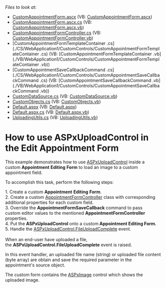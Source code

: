 <!-- default file list -->
*Files to look at*:

* [CustomAppointmentForm.ascx](./CS/WebApplication1/CustomControls/CustomAppointmentForm.ascx) (VB: [CustomAppointmentForm.ascx](./VB/WebApplication1/CustomControls/CustomAppointmentForm.ascx))
* [CustomAppointmentForm.ascx.cs](./CS/WebApplication1/CustomControls/CustomAppointmentForm.ascx.cs) (VB: [CustomAppointmentForm.ascx.vb](./VB/WebApplication1/CustomControls/CustomAppointmentForm.ascx.vb))
* [CustomAppointmentFormController.cs](./CS/WebApplication1/CustomControls/CustomAppointmentFormController.cs) (VB: [CustomAppointmentFormController.vb](./VB/WebApplication1/CustomControls/CustomAppointmentFormController.vb))
* [CustomAppointmentFormTemplateContainer .cs](./CS/WebApplication1/CustomControls/CustomAppointmentFormTemplateContainer .cs) (VB: [CustomAppointmentFormTemplateContainer .vb](./VB/WebApplication1/CustomControls/CustomAppointmentFormTemplateContainer .vb))
* [CustomAppointmentSaveCallbackCommand .cs](./CS/WebApplication1/CustomControls/CustomAppointmentSaveCallbackCommand .cs) (VB: [CustomAppointmentSaveCallbackCommand .vb](./VB/WebApplication1/CustomControls/CustomAppointmentSaveCallbackCommand .vb))
* [CustomDataSource.cs](./CS/WebApplication1/CustomDataSource.cs) (VB: [CustomDataSource.vb](./VB/WebApplication1/CustomDataSource.vb))
* [CustomObjects.cs](./CS/WebApplication1/CustomObjects.cs) (VB: [CustomObjects.vb](./VB/WebApplication1/CustomObjects.vb))
* [Default.aspx](./CS/WebApplication1/Default.aspx) (VB: [Default.aspx](./VB/WebApplication1/Default.aspx))
* [Default.aspx.cs](./CS/WebApplication1/Default.aspx.cs) (VB: [Default.aspx.vb](./VB/WebApplication1/Default.aspx.vb))
* [UploadingUtils.cs](./CS/WebApplication1/UploadingUtils.cs) (VB: [UploadingUtils.vb](./VB/WebApplication1/UploadingUtils.vb))
<!-- default file list end -->
# How to use ASPxUploadControl in the Edit Appointment Form


<p>This example demonstrates how to use <a href="https://documentation.devexpress.com/#AspNet/clsDevExpressWebASPxUploadControlASPxUploadControltopic">ASPxUploadControl</a> inside a custom <strong>Appointment</strong> <strong>Editing</strong> <strong>Form</strong> to load an image to a custom appointment field.</p>
<p>To accomplish this task, perform the following steps:</p>
<p>1. Create a custom <strong>Appointment</strong> <strong>Editing</strong> <strong>Form</strong>.<br />2. Create a custom <a href="https://documentation.devexpress.com/#WPF/clsDevExpressXpfSchedulerUIAppointmentFormControllertopic">AppointmentFormController</a> class with corresponding additional properties for each custom field.<br />3. Override the <strong>AppointmentFormSaveCallback</strong> command to pass custom editor values to the mentioned <strong>AppointmentFormController</strong> properties.<br />4. Put the <strong>ASPxUploadControl </strong>onto a custom<strong> Appointment Editing Form.<br /></strong>5. Handle the <a href="http://documentation.devexpress.com/#AspNet/DevExpressWebASPxUploadControlASPxUploadControl_FileUploadCompletetopic">ASPxUploadControl.FileUploadComplete</a> event. <br /><br />When an end-user have uploaded a file, the <strong>ASPxUploadControl.FileUploadComplete</strong> event is raised.</p>
<p>In this event handler, an uploaded file name (string) or uploaded file content (byte array) are obtain and save the required parameter in the appointment's source object. </p>
<p>The custom form contains the <a href="https://documentation.devexpress.com/#AspNet/clsDevExpressWebASPxEditorsASPxImagetopic">ASPxImage</a> control which shows the uploaded image.</p>

<br/>



